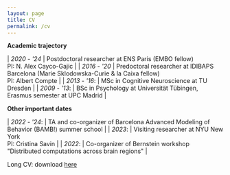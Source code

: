 ```yaml
---
layout: page
title: CV
permalink: /cv
---
```


**Academic trajectory**

| *2020 - '24*  | Postdoctoral researcher at ENS Paris (EMBO fellow) <br/> PI: N. Alex Cayco-Gajic |
| *2016 - '20*  | Predoctoral researcher at IDIBAPS Barcelona (Marie Sklodowska-Curie & la Caixa fellow) <br/> PI: Albert Compte |
| *2013 - '16*: | MSc in Cognitive Neuroscience at TU Dresden |
| *2009 - '13*: | BSc in Psychology at Universität Tübingen, Erasmus semester at UPC Madrid |

**Other important dates**

| *2022 - '24*: | TA and co-organizer of Barcelona Advanced Modeling of Behavior (BAMB!) summer school |
| *2023*:       | Visiting researcher at NYU New York <br/> PI: Cristina Savin | 
| *2022*:       | Co-organizer of Bernstein workshop "Distributed computations across brain regions" |


Long CV: download [here](https://heikestein.github.io/assets/documents/CV.pdf)
